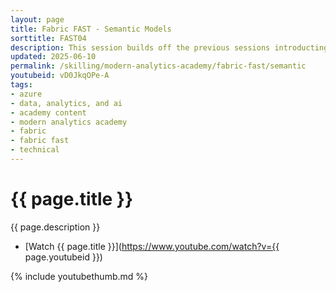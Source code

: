```yaml
---
layout: page
title: Fabric FAST - Semantic Models
sorttitle: FAST04
description: This session builds off the previous sessions introducting the concept of semantic models -- what they are, how they work in Fabric, and best practices. 
updated: 2025-06-10
permalink: /skilling/modern-analytics-academy/fabric-fast/semantic
youtubeid: vD0JkqOPe-A
tags: 
- azure
- data, analytics, and ai
- academy content
- modern analytics academy
- fabric
- fabric fast
- technical
---
```


# {{ page.title }}

{{ page.description }}

* [Watch {{ page.title }}](https://www.youtube.com/watch?v={{ page.youtubeid }})

{% include youtubethumb.md %}
